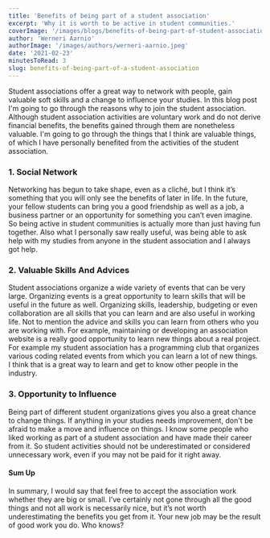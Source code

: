 ```yaml
---
title: 'Benefits of being part of a student association'
excerpt: 'Why it is worth to be active in student communities.'
coverImage: '/images/blogs/benefits-of-being-part-of-student-association.jpg'
author: 'Werneri Aarnio'
authorImage: '/images/authors/werneri-aarnio.jpeg'
date: '2021-02-23'
minutesToRead: 3
slug: benefits-of-being-part-of-a-student-association
---
```


Student associations offer a great way to network with people, gain valuable
soft skills and a change to influence your studies. In this blog post I'm going
to go through the reasons why to join the student association. Although student
association activities are voluntary work and do not derive financial benefits,
the benefits gained through them are nonetheless valuable. I'm going to go
through the things that I think are valuable things, of which I have personally
benefited from the activities of the student association.

### 1. Social Network

Networking has begun to take shape, even as a cliché, but I think it’s
something that you will only see the benefits of later in life. In the future,
your fellow students can bring you a good friendship as well as a job, a
business partner or an opportunity for something you can’t even imagine. So
being active in student communities is actually more than just having fun
together. Also what I personally saw really useful, was being able to ask help
with my studies from anyone in the student association and I always got help. 

### 2. Valuable Skills And Advices

Student associations organize a wide variety of events that can be very large.
Organizing events is a great opportunity to learn skills that will be useful in
the future as well. Organizing skills, leadership, budgeting or even
collaboration are all skills that you can learn and are also useful in working
life. Not to mention the advice and skills you can learn from others who you
are working with. For example, maintaining or developing an association website
is a really good opportunity to learn new things about a real project. For
example my student association has a programming club that organizes various
coding related events from which you can learn a lot of new things. I think
that is a great way to learn and get to know other people in the industry.

### 3. Opportunity to Influence

Being part of different student organizations gives you also a great chance to
change things. If anything in your studies needs improvement, don't be afraid
to make a move and influence on things. I know some people who liked working as
part of a student association and have made their career from it. So student
activities should not be underestimated or considered unnecessary work, even if
you may not be paid for it right away. 

#### Sum Up

In summary, I would say that feel free to accept the association work whether
they are big or small. I’ve certainly not gone through all the good things and
not all work is necessarily nice, but it’s not worth underestimating the
benefits you get from it. Your new job may be the result of good work you do.
Who knows?
